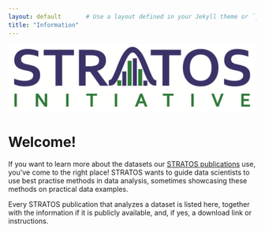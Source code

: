 ```yaml
---
layout: default       # Use a layout defined in your Jekyll theme or `_layouts/`
title: "Information"
---
```


<img src="/Image/stratos_logo.png"/>

# Welcome!
If you want to learn more about the datasets our <a href="https://www.stratos-initiative.org/en/publications" target="_blank">STRATOS publications</a> use, you've come to the right place! STRATOS wants to guide data scientists to use best practise methods in data analysis, sometimes showcasing these methods on practical data examples.

Every STRATOS publication that analyzes a dataset is listed here, together with the information if it is publicly available, and, if yes, a download link or instructions.
